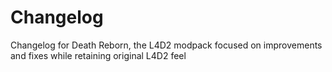 # Changelog
Changelog for Death Reborn, the L4D2 modpack focused on improvements and fixes while retaining original L4D2 feel
